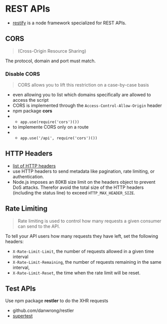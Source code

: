 # REST APIs

* [restify](http://restify.com/) is a node framework specialized for REST APIs.

## CORS 
> (Cross-Origin Resource Sharing)

The protocol, domain and port must match.

### Disable CORS
> CORS allows you to lift this restriction on a case-by-case basis

- even allowing you to list which domains specifically are allowed to access the script
- CORS is implemented through the `Access-Control-Allow-Origin` header
- npm package **cors**
- - `app.use(require('cors')())`
- to implemente CORS only on a route
- - `app.use('/api', require('cors')())`

## HTTP Headers

* [list of HTTP headers](https://en.wikipedia.org/wiki/List_of_HTTP_header_fields)
* use HTTP headers to send metadata like pagination, rate limiting, or authentication.
* Node.js imposes an 80KB size limit on the headers object to prevent DoS attacks. Therefor avoid the total size of the HTTP headers (including the status line) to exceed `HTTP_MAX_HEADER_SIZE`.

## Rate Limiting

> Rate limiting is used to control how many requests a given consumer can send to the API.

To tell your API users how many requests they have left, set the following headers:

* `X-Rate-Limit-Limit`, the number of requests allowed in a given time interval
* `X-Rate-Limit-Remaining`, the number of requests remaining in the same interval,
* `X-Rate-Limit-Reset`, the time when the rate limit will be reset.


## Test APIs

Use npm package **restler** to do the XHR requests 
- github.com/danwrong/restler
- [supertest](https://github.com/visionmedia/supertest)












